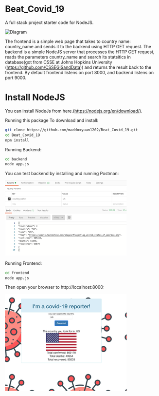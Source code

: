 # Beat_Covid_19
A full stack project starter code for NodeJS.

<img alt="Diagram" src="https://github.com/ourarash/nodejs_fullstack/blob/master/diagram.png?raw=true" width="400" text-align="center">

The frontend is a simple web page that takes to country name: country_name and sends it to the backend using HTTP GET request.
The backend is a simple NodeJS server that processes the HTTP GET request, reads the parameters country_name and search its statsitics in database(got from CSSE at Johns Hopkins University (https://github.com/CSSEGISandData)) and returns the result back to the frontend.
By default frontend listens on port 8000, and backend listens on port 9000.

# Install NodeJS
You can install NodeJs from here.(https://nodejs.org/en/download/).

Running this package
To download and install:

```bash
git clone https://github.com/maddoxyuan1202/Beat_Covid_19.git
cd Beat_Covid_19
npm install
```
Running Backend:
```bash
cd backend
node app.js
```
You can test backend by installing and running Postman:

<img alt="postman_backend" src="backend/postman_backend.png" width="400">

Running Frontend:
```bash
cd frontend
node app.js
```
Then open your browser to http://localhost:8000:

<img alt="Frontend" src="frontend.png" width="400">